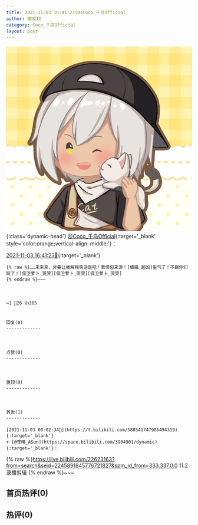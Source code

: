 ```yaml
---
title: 2021-11-03 16:41:23(0)Coco_千鸟Official
author: 御坂IO
category: Coco_千鸟Official
layout: post
---
```


![img](/images/85e485bc0dbd0cde4d15f24d7cffe9704618ad10.jpg){:class='dynamic-head'}
[@Coco_千鸟Official](https://space.bilibili.com/1891728206/dynamic){:target='_blank' style='color:orange;vertical-align: middle;'}：

[2021-11-03 16:41:23🔗](https://t.bilibili.com/588799141085592862){:target='_blank'}

~~~
{% raw %}……来来来，非要让我解释笑话是吧！表情包来源！[橘猫_超凶]生气了！不跟你们玩了！[保卫萝卜_哭哭][保卫萝卜_哭哭][保卫萝卜_哭哭]
{% endraw %}~~~



↪️1 💬26 👍185


回复(0)
-------------



点赞(0)
-------------



置顶(0)
-------------



转发(1)
-------------

[2021-11-03 00:02:34🔗](https://t.bilibili.com/588541747986494319){:target='_blank'}
+ [@苍晴_ASun](https://space.bilibili.com/3904901/dynamic){:target='_blank'}：
~~~
{% raw %}https://live.bilibili.com/22623163?from=search&seid=2245891845776721827&spm_id_from=333.337.0.0
11.2 录播剪辑
{% endraw %}~~~






首页热评(0)
-------------



热评(0)
-------------



